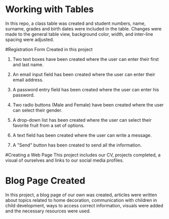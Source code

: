 # Working with Tables
In this repo, a class table was created and student numbers, name, surname, grades and birth dates were included in the table.
Changes were made to the general table view, background color, width, and inter-line spacing were adjusted.

#Registration Form Created
in this project
1. Two text boxes have been created where the user can enter their first and last name.


2. An email input field has been created where the user can enter their email address.


3. A password entry field has been created where the user can enter his password.


4. Two radio buttons (Male and Female) have been created where the user can select their gender.


5. A drop-down list has been created where the user can select their favorite fruit from a set of options.


6. A text field has been created where the user can write a message.


7. A "Send" button has been created to send all the information.

#Creating a Web Page
This project includes our CV, projects completed, a visual of ourselves and links to our social media profiles.

# Blog Page Created
In this project, a blog page of our own was created, 
articles were written about topics related to home decoration, communication with children in child development, ways to access correct information, 
visuals were added and the necessary resources were used.
